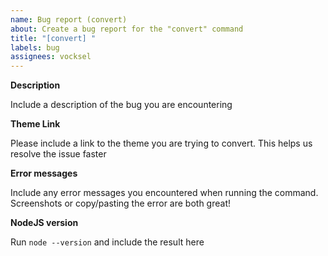```yaml
---
name: Bug report (convert)
about: Create a bug report for the "convert" command
title: "[convert] "
labels: bug
assignees: vocksel
---
```


**Description**

Include a description of the bug you are encountering

**Theme Link**

Please include a link to the theme you are trying to convert. This helps us resolve the issue faster

**Error messages**

Include any error messages you encountered when running the command. Screenshots or copy/pasting the error are both great!

**NodeJS version**

Run `node --version` and include the result here
